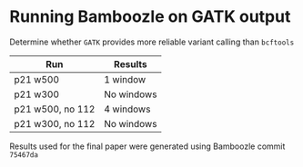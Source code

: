 # Running Bamboozle on GATK output

Determine whether `GATK` provides more reliable variant calling than `bcftools`

|        Run       |  Results   |
|------------------|------------|
|     p21 w500     |  1 window  |
|     p21 w300     | No windows |
| p21 w500, no 112 |  4 windows |
| p21 w300, no 112 | No windows |

Results used for the final paper were generated using Bamboozle commit `75467da`
